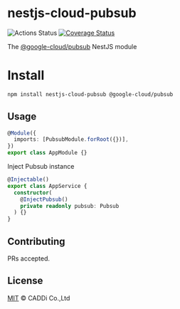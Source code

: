 # nestjs-cloud-pubsub

![Actions Status](https://github.com/caddijp/nestjs-cloud-pubsub/workflows/Node%20CI/badge.svg)
[![Coverage Status](https://coveralls.io/repos/github/caddijp/nestjs-cloud-pubsub/badge.svg?branch=main)](https://coveralls.io/github/caddijp/nestjs-cloud-pubsub?branch=main)

The [@google-cloud/pubsub](https://github.com/googleapis/nodejs-pubsub) NestJS module

# Install

```bash
npm install nestjs-cloud-pubsub @google-cloud/pubsub
```

## Usage

```typescript
@Module({
  imports: [PubsubModule.forRoot({})],
})
export class AppModule {}
```

Inject Pubsub instance

```typescript
@Injectable()
export class AppService {
  constructor(
    @InjectPubsub()
    private readonly pubsub: Pubsub
  ) {}
}
```

## Contributing

PRs accepted.

## License

[MIT](https://github.com/caddijp/nestjs-cloud-pubsub/blob/master/LICENSE) © CADDi Co.,Ltd
